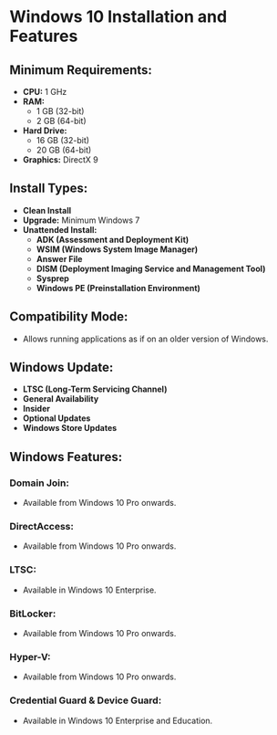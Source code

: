 # Windows 10 Installation and Features

## Minimum Requirements:
- **CPU:** 1 GHz
- **RAM:** 
  - 1 GB (32-bit)
  - 2 GB (64-bit)
- **Hard Drive:**
  - 16 GB (32-bit)
  - 20 GB (64-bit)
- **Graphics:** DirectX 9

## Install Types:
- **Clean Install**
- **Upgrade:** Minimum Windows 7
- **Unattended Install:**
  - **ADK (Assessment and Deployment Kit)**
  - **WSIM (Windows System Image Manager)**
  - **Answer File**
  - **DISM (Deployment Imaging Service and Management Tool)**
  - **Sysprep**
  - **Windows PE (Preinstallation Environment)**

## Compatibility Mode:
- Allows running applications as if on an older version of Windows.

## Windows Update:
- **LTSC (Long-Term Servicing Channel)**
- **General Availability**
- **Insider**
- **Optional Updates**
- **Windows Store Updates**

## Windows Features:

### Domain Join:
- Available from Windows 10 Pro onwards.

### DirectAccess:
- Available from Windows 10 Pro onwards.

### LTSC:
- Available in Windows 10 Enterprise.

### BitLocker:
- Available from Windows 10 Pro onwards.

### Hyper-V:
- Available from Windows 10 Pro onwards.

### Credential Guard & Device Guard:
- Available in Windows 10 Enterprise and Education.